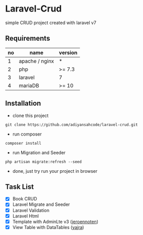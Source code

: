 # Laravel-Crud

simple CRUD project created with laravel v7

## Requirements

| no | name | version |
| ------------- | ------------- | ------------- |
| 1 | apache / nginx | * |
| 2 | php | >= 7.3 |
| 3 | laravel | 7 |
| 4 | mariaDB | >= 10 |

## Installation

* clone this project
```
git clone https://github.com/adiyansahcode/laravel-crud.git
```

* run composer
```
composer install
```

* run Migration and Seeder
```
php artisan migrate:refresh --seed
```

* done, just try run your project in browser

## Task List

* [x] Book CRUD
* [x] Laravel Migrate and Seeder
* [x] Laravel Validation
* [x] Laravel Html
* [x] Template with AdminLte v3 ([jeroennoten](https://github.com/jeroennoten/Laravel-AdminLTE))
* [x] View Table with DataTables ([yajra](https://github.com/yajra/laravel-datatables))
